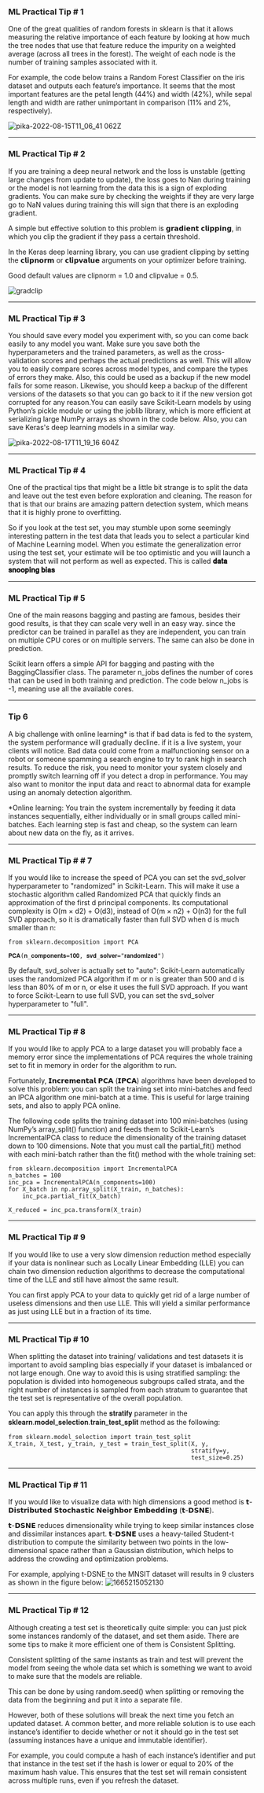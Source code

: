 ### ML Practical Tip # 1 ###

One of the great qualities of random forests in sklearn is that it allows measuring the relative importance of each feature by looking at how much the tree nodes that use that feature reduce the impurity on a weighted average (across all trees in the forest). The weight of each node is the number of training samples associated with it. 

For example, the code below trains a Random Forest Classifier on the iris dataset and outputs each feature’s importance. It seems that the most important features are the petal length (44%) and width (42%), while sepal length and width are rather unimportant in comparison (11% and 2%, respectively).


![pika-2022-08-15T11_06_41 062Z](https://user-images.githubusercontent.com/72076328/188969870-2e62cc31-309d-4810-8627-088f7cf28000.png)

------------------------------------------------------------------------------------------------------------------------------------------------------------------
### ML Practical Tip # 2 ###
If you are training a deep neural network and the loss is unstable (getting large changes from update to update), the loss goes to Nan during training or the model is not learning from the data this is a sign of exploding gradients. You can make sure by checking the weights if they are very large go to NaN values during training this will sign that there is an exploding gradient.

A simple but effective solution to this problem is 𝗴𝗿𝗮𝗱𝗶𝗲𝗻𝘁 𝗰𝗹𝗶𝗽𝗽𝗶𝗻𝗴, in which you clip the gradient if they pass a certain threshold.

In the Keras deep learning library, you can use gradient clipping by setting the 𝗰𝗹𝗶𝗽𝗻𝗼𝗿𝗺 or 𝗰𝗹𝗶𝗽𝘃𝗮𝗹𝘂𝗲 arguments on your optimizer before training.

Good default values are clipnorm = 1.0 and clipvalue = 0.5.


![gradclip](https://user-images.githubusercontent.com/72076328/188970232-120aed43-28e7-475a-afdf-c4edfab7a8aa.png)

------------------------------------------------------------------------------------------------------------------------------------------------------------------

### ML Practical Tip # 3 ### 

You should save every model you experiment with, so you can come back easily to any model you want. Make sure you save both the hyperparameters and the trained parameters, as well as the cross-validation scores and perhaps the actual predictions as well. This will allow you to easily compare scores across model types, and compare the types of errors they make. Also, this could be used as a backup if the new model fails for some reason. Likewise, you should keep a backup of the different versions of the datasets so that you can go back to it if the new version got corrupted for any reason.You can easily save Scikit-Learn models by using Python’s pickle module or using the joblib library, which is more efficient at serializing large NumPy arrays as shown in the code below. Also, you can save Keras's deep learning models in a similar way.

![pika-2022-08-17T11_19_16 604Z](https://user-images.githubusercontent.com/72076328/188971012-e4cbd3d2-89cd-4a5d-9073-ba6f65a02ae9.png)

----------------------------------------------------------------------------------------------------------------------------------------------------------------------

### ML Practical Tip # 4 ###

One of the practical tips that might be a little bit strange is to split the data and leave out the test even before exploration and cleaning. The reason for that is that our brains are amazing pattern detection system, which means that it is highly prone to overfitting.

So if you look at the test set, you may stumble upon some seemingly interesting pattern in the test data that leads you to select a particular kind of Machine Learning model. When you estimate the generalization error using the test set, your estimate will be too optimistic and you will launch a system that will not perform as well as expected. This is called **𝐝𝐚𝐭𝐚 𝐬𝐧𝐨𝐨𝐩𝐢𝐧𝐠 𝐛𝐢𝐚𝐬**

----------------------------------------------------------------------------------------------------------------------------------------------------------------------
### ML Practical Tip # 5 ###
One of the main reasons bagging and pasting are famous, besides their good results, is that they can scale very well in an easy way. since the predictor can be trained in parallel as they are independent, you can train on multiple CPU cores or on multiple servers. The same can also be done in prediction. 

Scikit learn offers a  simple API for bagging and pasting with the  BaggingClassifier class. The parameter n_jobs defines the number of cores that can be used in both training and prediction. The code below n_jobs is -1, meaning use all the available cores.

----------------------------------------------------------------------------------------------------------------------------------------------------------------------
### Tip 6 ###
A big challenge with online learning* is that if bad data is fed to the system, the system performance will gradually decline. if it is a live system, your clients will notice. Bad data could come from a malfunctioning sensor on a robot or someone spamming a search engine to try to rank high in search results. To reduce the risk, you need to monitor your system closely and promptly switch learning off if you detect a drop in performance. You may also want to monitor the input data and react to abnormal data for example using an anomaly detection algorithm. 

*Online learning: You train the system incrementally by feeding it data instances sequentially, either individually or in small groups called mini-batches. Each learning step is fast and cheap, so the system can learn about new data on the fly, as it arrives.

------------------------------------------------------------------------------------------------------------------------------------------------------------------
### ML Practical Tip # # 7 ###

If you would like to increase the speed of PCA you can set the svd_solver hyperparameter to "randomized" in Scikit-Learn. This will make it use a stochastic algorithm called Randomized PCA that quickly finds an approximation of the first d principal components. Its computational complexity is O(m × d2) + O(d3),
instead of O(m × n2) + O(n3) for the full SVD approach, so it is dramatically faster than full SVD when d is much smaller than n:

```
from sklearn.decomposition import PCA

𝐏𝐂𝐀(𝐧_𝐜𝐨𝐦𝐩𝐨𝐧𝐞𝐧𝐭𝐬=𝟏𝟎𝟎, 𝐬𝐯𝐝_𝐬𝐨𝐥𝐯𝐞𝐫="𝐫𝐚𝐧𝐝𝐨𝐦𝐢𝐳𝐞𝐝")

```

By default, svd_solver is actually set to "auto": Scikit-Learn automatically uses the randomized PCA algorithm if m or n is greater than 500 and d is less than 80% of m
or n, or else it uses the full SVD approach. If you want to force Scikit-Learn to use full SVD, you can set the svd_solver hyperparameter to "full".

---------------------------------------------------------------------------------------------------------------------------------------------------------------------
### ML Practical Tip # 8 ###
If you would like to apply PCA to a large dataset you will probably face a memory error since the implementations of PCA requires the whole training set to fit in memory in order for the algorithm to run.

Fortunately, 𝗜𝗻𝗰𝗿𝗲𝗺𝗲𝗻𝘁𝗮𝗹 𝗣𝗖𝗔 (𝗜𝗣𝗖𝗔) algorithms have been developed to solve this problem: you can split the training set into mini-batches and feed an IPCA algorithm one mini-batch at a time. This is useful for large training sets, and also to apply PCA online.

The following code splits the training dataset into 100 mini-batches (using NumPy’s array_split() function) and feeds them to Scikit-Learn’s IncrementalPCA class to reduce the dimensionality of the training dataset down to 100 dimensions. Note that you must call the partial_fit() method with each mini-batch rather than the fit() method with the whole training set:
```
from sklearn.decomposition import IncrementalPCA
n_batches = 100
inc_pca = IncrementalPCA(n_components=100)
for X_batch in np.array_split(X_train, n_batches):
    inc_pca.partial_fit(X_batch)
    
X_reduced = inc_pca.transform(X_train)

```
-------------------------------------------------------------------------------------------------------------------------------------------------------------------

### ML Practical Tip # 9 ###

If you would like to use a very slow dimension reduction method especially if your data is nonlinear such as Locally Linear Embedding (LLE) you can chain two dimension reduction algorithms to decrease the computational time of the LLE and still have almost the same result.

You can first apply PCA to your data to quickly get rid of a large number of useless dimensions and then use LLE. This will yield a similar performance as just using LLE but in a fraction of its time.

-------------------------------------------------------------------------
### ML Practical Tip # 10 ###

When splitting the dataset into training/ validations and test datasets it is important to avoid sampling bias especially if your dataset is imbalanced or not large enough. One way to avoid this is using stratified sampling: the population is divided into homogeneous subgroups called strata, and the right number of instances is sampled from each stratum to guarantee that the test set is representative of the overall population.

You can apply this through the 𝐬𝐭𝐫𝐚𝐭𝐢𝐟𝐲 parameter in the 𝐬𝐤𝐥𝐞𝐚𝐫𝐧.𝐦𝐨𝐝𝐞𝐥_𝐬𝐞𝐥𝐞𝐜𝐭𝐢𝐨𝐧.𝐭𝐫𝐚𝐢𝐧_𝐭𝐞𝐬𝐭_𝐬𝐩𝐥𝐢𝐭 method as the following:

```
from sklearn.model_selection import train_test_split
X_train, X_test, y_train, y_test = train_test_split(X, y,
                                                    stratify=y, 
                                                    test_size=0.25)
```

-----------------------------------------------------------------------------------------------------------------------------------------------------------------

### ML Practical Tip # 11 ###

If you would like to visualize data with high dimensions a good method is 𝘁-𝗗𝗶𝘀𝘁𝗿𝗶𝗯𝘂𝘁𝗲𝗱 𝗦𝘁𝗼𝗰𝗵𝗮𝘀𝘁𝗶𝗰 𝗡𝗲𝗶𝗴𝗵𝗯𝗼𝗿 𝗘𝗺𝗯𝗲𝗱𝗱𝗶𝗻𝗴 (𝘁-𝗗𝗦𝗡𝗘).

𝘁-𝗗𝗦𝗡𝗘 reduces dimensionality while trying to keep similar instances close and dissimilar instances apart. 𝘁-𝗗𝗦𝗡𝗘 uses a heavy-tailed Student-t distribution to compute the similarity between two points in the low-dimensional space rather than a Gaussian distribution, which helps to address the crowding and optimization problems.

For example, applying t-DSNE to the MNSIT dataset will results in 9 clusters as shown in the figure below:
![1665215052130](https://user-images.githubusercontent.com/72076328/194696370-00435ffd-69d5-4989-8e34-9218b36c0e4e.jpg)

-----------------------------------------------------------------------------------------------------------------------------------------------------------------

### ML Practical Tip # 12 ###

Although creating a test set is theoretically quite simple: you can just pick some instances randomly of the dataset, and set them aside. There are some tips to make it more efficient one of them is Consistent Splitting.

Consistent splitting of the same instants as train and test will prevent the model from seeing the whole data set which is something we want to avoid to make sure that the models are reliable.

This can be done by using random.seed() when splitting or removing the data from the beginning and put it into a separate file.

However, both of these solutions will break the next time you fetch an updated dataset. A common better, and more reliable solution is to use each instance’s identifier to decide whether or not it should go in the test set (assuming instances have a unique and immutable identifier).

For example, you could compute a hash of each instance’s identifier and put that instance in the test set if the hash is lower or equal to 20% of the maximum hash value. This ensures that the test set will remain consistent across multiple runs, even if you refresh the dataset.


